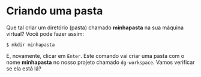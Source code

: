 # Criando uma pasta

Que tal criar um diretório \(pasta\) chamado **minhapasta** na sua máquina virtual? Você pode fazer assim:

```text
$ mkdir minhapasta
```

E, novamente, clicar em `Enter`. Este comando vai criar uma pasta com o nome **minhapasta** no nosso projeto chamado `dg-workspace`. Vamos verificar se ela está lá?

